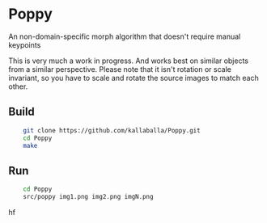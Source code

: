# Poppy
An non-domain-specific morph algorithm that doesn't require manual keypoints

This is very much a work in progress. And works best on similar objects from a similar perspective.
Please note that it isn't rotation or scale invariant, so you have to scale and rotate the source images to match each other.

## Build

```bash
    git clone https://github.com/kallaballa/Poppy.git
    cd Poppy
    make
```

## Run

```bash
    cd Poppy
    src/poppy img1.png img2.png imgN.png
```
hf
